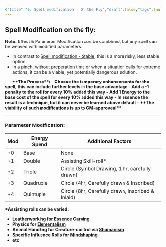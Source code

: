 ```yaml
---
{"title":"6. Spell modification - On the Fly","draft":false,"tags":[null],"publish":true,"path":"1. The Magic/6. Spell modification - On the Fly.md","permalink":"/1-the-magic/6-spell-modification-on-the-fly/","PassFrontmatter":true}
---
```


## Spell Modification on the fly:

**Note:** Effect & Parameter Modification *can* be combined, but any spell can be weaved with modified parameters.

- In contrast to [Spell modification - Stable](7.%20Spell%20modification%20-%20Stable.md), this is a more risky, less stable option.
- In a pinch, without preperation time or when a situation calls for extreme actions, it can be a viable, yet potentially dangerous solution.
<b>
---
**The Process**:
- Choose the temporary enhancements for the spell, this can include further levels in the base advantage
- Add a -1 penalty to the roll for every 10% added this way
- Add 1 Energy to the base cost of the spell for every 10% added this way
- In essence the result is a technique, but it can never be learned above default
- **The viability of such modifications is up to GM-approveal**

---

### Parameter Modification:

| Mod | Energy Spend | Additional Factors                                |
| --- | ------------ | ------------------------------------------------- |
| +0  | Base         | None                                              |
| +1  | Double       | Assisting Skill-roll*                             |
| +2  | Triple       | Circle (Symbol Drawing, 1 hr, carefully drawn)    |
| +3  | Quadruple    | Circle (4hr, Carefully drawn & Inscribed)         |
| +4  | Quintuple    | Circle (8hr, Carefully drawn, Inscribed & Inlaid) | 

***Assisting rolls can be varied:**
  - Leatherworking for [Essence Carving](3.%20The%20Disciplines%20&%20Aspects.md#Essence%20Carving)
  - Physics for [Elementalism](3.%20The%20Disciplines%20&%20Aspects.md#Elementalism)
  - Animal Handling for Creature-control via [Shamanism](3.%20The%20Disciplines%20&%20Aspects.md#Shamanism)
  - Specific Influence Rolls for [Mindshaping](3.%20The%20Disciplines%20&%20Aspects.md#Mindshaping)
  - etc